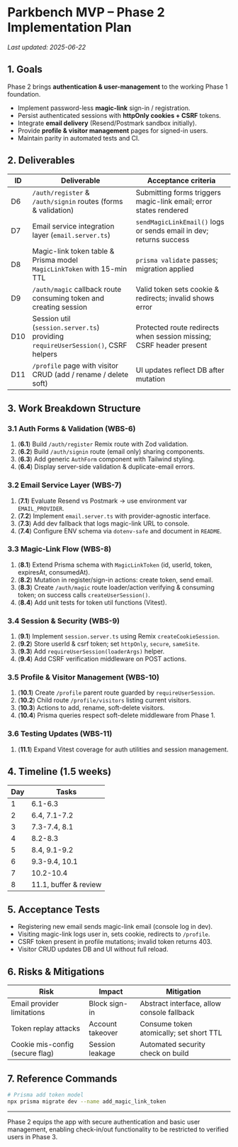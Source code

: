 # Parkbench MVP – Phase 2 Implementation Plan

_Last updated: 2025-06-22_

## 1. Goals

Phase 2 brings **authentication & user-management** to the working Phase 1
foundation.

- Implement password-less **magic-link** sign-in / registration.
- Persist authenticated sessions with **httpOnly cookies + CSRF** tokens.
- Integrate **email delivery** (Resend/Postmark sandbox initially).
- Provide **profile & visitor management** pages for signed-in users.
- Maintain parity in automated tests and CI.

## 2. Deliverables

| ID  | Deliverable                                                                       | Acceptance criteria                                                 |
| --- | --------------------------------------------------------------------------------- | ------------------------------------------------------------------- |
| D6  | `/auth/register` & `/auth/signin` routes (forms & validation)                     | Submitting forms triggers magic-link email; error states rendered   |
| D7  | Email service integration layer (`email.server.ts`)                               | `sendMagicLinkEmail()` logs or sends email in dev; returns success  |
| D8  | Magic-link token table & Prisma model `MagicLinkToken` with 15-min TTL            | `prisma validate` passes; migration applied                         |
| D9  | `/auth/magic` callback route consuming token and creating session                 | Valid token sets cookie & redirects; invalid shows error            |
| D10 | Session util (`session.server.ts`) providing `requireUserSession()`, CSRF helpers | Protected route redirects when session missing; CSRF header present |
| D11 | `/profile` page with visitor CRUD (add / rename / delete soft)                    | UI updates reflect DB after mutation                                |

## 3. Work Breakdown Structure

### 3.1 Auth Forms & Validation (WBS-6)

1. (**6.1**) Build `/auth/register` Remix route with Zod validation.
2. (**6.2**) Build `/auth/signin` route (email only) sharing components.
3. (**6.3**) Add generic `AuthForm` component with Tailwind styling.
4. (**6.4**) Display server-side validation & duplicate-email errors.

### 3.2 Email Service Layer (WBS-7)

1. (**7.1**) Evaluate Resend vs Postmark → use environment var `EMAIL_PROVIDER`.
2. (**7.2**) Implement `email.server.ts` with provider-agnostic interface.
3. (**7.3**) Add dev fallback that logs magic-link URL to console.
4. (**7.4**) Configure ENV schema via `dotenv-safe` and document in `README`.

### 3.3 Magic-Link Flow (WBS-8)

1. (**8.1**) Extend Prisma schema with `MagicLinkToken` (id, userId, token,
   expiresAt, consumedAt).
2. (**8.2**) Mutation in register/sign-in actions: create token, send email.
3. (**8.3**) Create `/auth/magic` route loader/action verifying & consuming
   token; on success calls `createUserSession()`.
4. (**8.4**) Add unit tests for token util functions (Vitest).

### 3.4 Session & Security (WBS-9)

1. (**9.1**) Implement `session.server.ts` using Remix `createCookieSession`.
2. (**9.2**) Store userId & csrf token; set `httpOnly`, `secure`, `sameSite`.
3. (**9.3**) Add `requireUserSession(loaderArgs)` helper.
4. (**9.4**) Add CSRF verification middleware on POST actions.

### 3.5 Profile & Visitor Management (WBS-10)

1. (**10.1**) Create `/profile` parent route guarded by `requireUserSession`.
2. (**10.2**) Child route `/profile/visitors` listing current visitors.
3. (**10.3**) Actions to add, rename, soft-delete visitors.
4. (**10.4**) Prisma queries respect soft-delete middleware from Phase 1.

### 3.6 Testing Updates (WBS-11)

1. (**11.1**) Expand Vitest coverage for auth utilities and session management.

## 4. Timeline (1.5 weeks)

| Day | Tasks                 |
| --- | --------------------- |
| 1   | 6.1-6.3               |
| 2   | 6.4, 7.1-7.2          |
| 3   | 7.3-7.4, 8.1          |
| 4   | 8.2-8.3               |
| 5   | 8.4, 9.1-9.2          |
| 6   | 9.3-9.4, 10.1         |
| 7   | 10.2-10.4             |
| 8   | 11.1, buffer & review |

## 5. Acceptance Tests

- Registering new email sends magic-link email (console log in dev).
- Visiting magic-link logs user in, sets cookie, redirects to `/profile`.
- CSRF token present in profile mutations; invalid token returns 403.
- Visitor CRUD updates DB and UI without full reload.

## 6. Risks & Mitigations

| Risk                            | Impact           | Mitigation                                 |
| ------------------------------- | ---------------- | ------------------------------------------ |
| Email provider limitations      | Block sign-in    | Abstract interface, allow console fallback |
| Token replay attacks            | Account takeover | Consume token atomically; set short TTL    |
| Cookie mis-config (secure flag) | Session leakage  | Automated security check on build          |

## 7. Reference Commands

```bash
# Prisma add token model
npx prisma migrate dev --name add_magic_link_token
```

---

Phase 2 equips the app with secure authentication and basic user management,
enabling check-in/out functionality to be restricted to verified users in
Phase 3.
